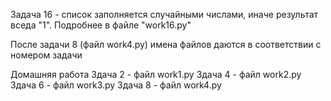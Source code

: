Задача 16 - список заполняется случайными числами, иначе результат вседа "1". 
Подробнее в файле "work16.py"

После задачи 8 (файл work4.py) имена файлов даются в соответствии с номером задачи

Домашняя работа
Здача 2 - файл work1.py 
Здача 4 - файл work2.py 
Здача 6 - файл work3.py
Здача 8 - файл work4.py

